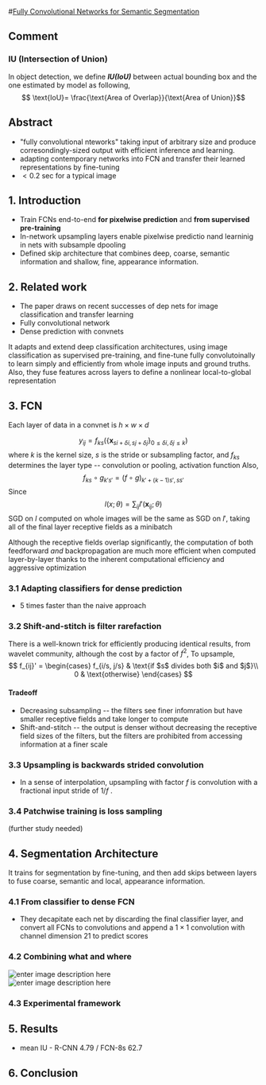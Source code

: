 #[Fully Convolutional Networks for Semantic Segmentation](https://people.eecs.berkeley.edu/~jonlong/long_shelhamer_fcn.pdf)


## Comment
### IU (Intersection of Union)
In object detection, we define ***IU(IoU)*** between actual bounding box and the one estimated by model as following,
$$ \text{IoU}= \frac{\text{Area of Overlap}}{\text{Area of Union}}$$

## Abstract
* "fully convolutional nteworks" taking input of arbitrary size and produce corresondingly-sized output with efficient inference and learning.
* adapting contemporary networks into FCN and transfer their learned representations by fine-tuning
* $<0.2$ sec for a typical image

## 1. Introduction
* Train FCNs end-to-end **for pixelwise prediction** and **from supervised pre-training**
* In-network upsampling layers enable pixelwise predictio nand learninig in nets with subsample dpooling
* Defined skip architecture that combines deep, coarse, semantic information and shallow, fine, appearance information.

## 2. Related work
* The paper draws on recent successes of dep nets for image classification and transfer learning
* Fully convolutional network
* Dense prediction with convnets

It adapts and extend deep classification architectures, using image classification as supervised pre-training, and fine-tune fully convolutoinally to learn simply and efficiently from whole image inputs and ground truths. Also, they fuse features across layers to define a nonlinear local-to-global representation

## 3. FCN
Each layer of data in a convnet is $h \times w \times d$

$$
y_{ij} = f_{ks} (\{\mathbf{x}_{si+\delta i,sj+\delta j}\}_{0\le \delta i, \delta j\le k})
$$
where $k$ is the kernel size, $s$ is the stride or subsampling factor, and $f_{ks}$ determines the layer type -- convolution or pooling, activation function
Also,
$$
f_{ks} \circ g_{k's'} = (f \circ g)_{k' + (k-1)s', ss'}
$$
Since
$$l(x; \theta) = \sum_{ij}l' (\mathbf{x}_{ij}; \theta)$$
SGD on $l$ computed on whole images will be the same as SGD on $l'$, taking all of the final layer receptive fields as a minibatch

Although the receptive fields overlap significantly, the computation of both feedforward *and* backpropagation are much more efficient when computed layer-by-layer thanks to the inherent computational efficiency and aggressive optimization

### 3.1 Adapting classifiers for dense prediction
* 5 times faster than the naive approach

### 3.2 Shift-and-stitch is filter rarefaction
There is a well-known trick for efficiently producing identical results, from wavelet community, although the cost by a factor of $f^2$,
To upsample,
$$
f_{ij}' = \begin{cases} f_{i/s, j/s} & \text{if $s$ divides both $i$ and $j$}\\
0 & \text{otherwise} \end{cases}
$$

#### Tradeoff
* Decreasing subsampling -- the filters see finer infomration but have smaller receptive fields and take longer to compute
* Shift-and-stitch -- the output is denser without decreasing the receptive field sizes of the filters, but the filters are prohibited from accessing information at a finer scale


### 3.3 Upsampling is backwards strided convolution
* In a sense of interpolation, upsampling with factor $f$ is convolution with a fractional input stride of $1/f$ .

### 3.4 Patchwise training is loss sampling
(further study needed)

## 4. Segmentation Architecture
It trains for segmentation by fine-tuning, and then add skips between layers to fuse coarse, semantic and local, appearance information.

### 4.1 From classifier to dense FCN
* They decapitate each net by discarding the final classifier layer, and convert all FCNs to convolutions and append a $1\times1$ convolution with channel dimension $21$ to predict scores

### 4.2 Combining what and where
![enter image description here](https://devblogs.nvidia.com/parallelforall/wp-content/uploads/2016/11/figure15.png)  
![enter image description here](https://cdn-images-1.medium.com/max/1600/1*5vIoi8Gf7ptJZ94SpeYwqg.png)

### 4.3 Experimental framework

## 5. Results
* mean IU - R-CNN 4.79 / FCN-8s 62.7

## 6. Conclusion
